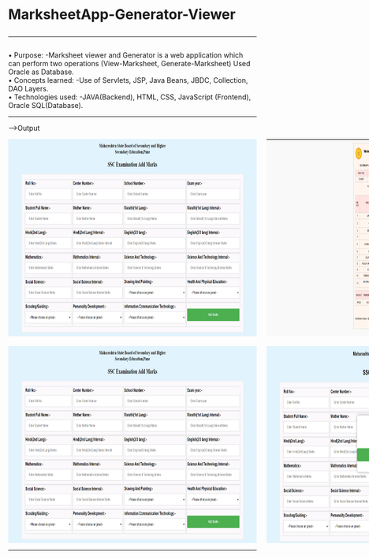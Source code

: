 # MarksheetApp-Generator-Viewer<br><hr>
•	Purpose: -Marksheet viewer and Generator is a web application which can perform two operations (View-Marksheet, Generate-Marksheet) Used Oracle as Database.<br>
•	Concepts learned: -Use of Servlets, JSP, Java Beans, JBDC, Collection, DAO Layers.<br>
•	Technologies used: -JAVA(Backend), HTML, CSS, JavaScript (Frontend), Oracle SQL(Database).<br><hr>

-->Output
<!-- Grid View of Screenshots -->
<div align="center">
  <div style="display: flex; flex-direction: row;">
    <img src="https://github.com/amolbhakre1968/Maha_Marksheet_App/blob/master/Screenshot%20(380).png" style="height: 400px; width: auto; margin-right: 20px;">
    <img src="Screenshot (385).png" style="height: 400px; width: auto; margin-right: 20px;">
    <img src="Screenshot (383).png" style="height: 400px; width: auto;">
  </div>

  <div style="display: flex; flex-direction: row; margin-top: 20px;">
    <img src="Screenshot (380).png" style="height: 400px; width: auto; margin-right: 20px;">
    <img src="Screenshot (381).png" style="height: 400px; width: auto; margin-right: 20px;">
    <img src="Screenshot (384).png" style="height: 400px; width: auto;">
  </div>
</div><hr>

